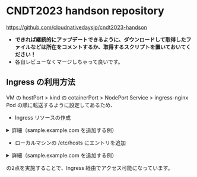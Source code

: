 # CNDT2023 handson repository

https://github.com/cloudnativedaysjp/cndt2023-handson

* **できれば継続的にアップデートできるように、ダウンロードして取得したファイルなどは所在をコメントするか、取得するスクリプトを置いておいてください！**
* 各自レビューなくマージしちゃって良いです。


## Ingress の利用方法

VM の hostPort > kind の cotainerPort > NodePort Service > ingress-nginx Pod の順に転送するように設定してあるため、

* Ingress リソースの作成

<details><summary>詳細（sample.example.com を追加する例）</summary>

```yaml
apiVersion: networking.k8s.io/v1
kind: Ingress
metadata:
  name: sample-ingress-by-nginx
  annotations:
    nginx.ingress.kubernetes.io/ssl-redirect: "false"
spec:
  ingressClassName: nginx
  rules:
  - host: sample.example.com
    http:
      paths:
      - path: /path1
        pathType: Prefix
        backend:
          service:
            name: sample-ingress-svc-1
            port:
              number: 8888
  defaultBackend:
    service:
      name: sample-ingress-default
      port:
        number: 8888
  tls:
  - hosts:
    - sample.example.com
    secretName: tls-sample
```

* app 例

```yaml
---
apiVersion: v1
kind: Service
metadata:
  name: sample-ingress-svc-1
spec:
  type: NodePort
  ports:
  - name: "http-port"
    protocol: "TCP"
    port: 8888
    targetPort: 80
  selector:
    ingress-app: sample1
---
apiVersion: v1
kind: Pod
metadata:
  name: sample-ingress-apps-1
  labels:
    ingress-app: sample1
spec:
  containers:
  - name: nginx-container
    image: amsy810/echo-nginx:v2.0
---
apiVersion: v1
kind: Service
metadata:
  name: sample-ingress-svc-2
spec:
  type: NodePort
  ports:
  - name: "http-port"
    protocol: "TCP"
    port: 8888
    targetPort: 80
  selector:
    ingress-app: sample2
---
apiVersion: v1
kind: Pod
metadata:
  name: sample-ingress-apps-2
  labels:
    ingress-app: sample2
spec:
  containers:
  - name: nginx-container
    image: amsy810/echo-nginx:v2.0
---
apiVersion: v1
kind: Service
metadata:
  name: sample-ingress-default
spec:
  type: NodePort
  ports:
  - name: "http-port"
    protocol: "TCP"
    port: 8888
    targetPort: 80
  selector:
    ingress-app: default
---
apiVersion: v1
kind: Pod
metadata:
  name: sample-ingress-default
  labels:
    ingress-app: default
spec:
  containers:
  - name: nginx-container
    image: amsy810/echo-nginx:v2.0
```

</details>

* ローカルマシンの /etc/hosts にエントリを追加

<details><summary>詳細（sample.example.com を追加する例）</summary>

`133.242.235.81 sample.example.com` を /etc/hosts に追記

`133.242.235.81` は VM の IP Address です。

</details>

の2点を実施することで、Ingress 経由でアクセス可能になっています。

